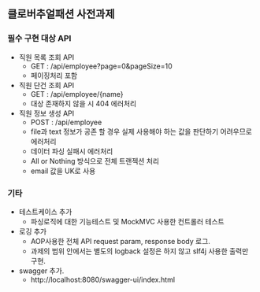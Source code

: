 ## 클로버추얼패션 사전과제
### 필수 구현 대상 API
- 직원 목록 조회 API
  - GET : /api/employee?page=0&pageSize=10 
  - 페이징처리 포함
- 직원 단건 조회 API
  - GET : /api/employee/{name}
  - 대상 존재하지 않을 시 404 에러처리
- 직원 정보 생성 API
  - POST : /api/employee
  - file과 text 정보가 공존 할 경우 실제 사용해야 하는 값을 판단하기 어려우므로 에러처리
  - 데이터 파싱 실패시 에러처리
  - All or Nothing 방식으로 전체 트랜젝션 처리
  - email 값을 UK로 사용
 
### 기타
- 테스트케이스 추가
  - 파싱로직에 대한 기능테스트 및 MockMVC 사용한 컨트롤러 테스트
- 로깅 추가
  - AOP사용한 전체 API request param, response body 로그.
  - 과제의 범위 안에서는 별도의 logback 설정은 하지 않고 slf4j 사용한 출력만 구현.
- swagger 추가.
  - http://localhost:8080/swagger-ui/index.html
